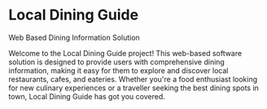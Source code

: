 # Local Dining Guide

Web Based Dining Information Solution

Welcome to the Local Dining Guide project! This web-based software
solution is designed to provide users with comprehensive dining
information, making it easy for them to explore and discover local
restaurants, cafes, and eateries. Whether you\'re a food enthusiast
looking for new culinary experiences or a traveller seeking the best
dining spots in town, Local Dining Guide has got you covered.
